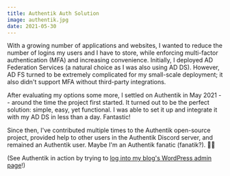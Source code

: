 ```yaml
---
title: Authentik Auth Solution
image: authentik.jpg
date: 2021-05-30
---
```


With a growing number of applications and websites, I wanted to reduce the number of logins my users and I have to store, while enforcing multi-factor authentication (MFA) and increasing convenience. Initially, I deployed AD Federation Services (a natural choice as I was also using AD DS). However, AD FS turned to be extremely complicated for my small-scale deployment; it also didn't support MFA without third-party integrations.

After evaluating my options some more, I settled on Authentik in May 2021 -- around the time the project first started. It turned out to be the perfect solution: simple, easy, yet functional. I was able to set it up and integrate it with my AD DS in less than a day. Fantastic!

Since then, I've contributed multiple times to the Authentik open-source project, provided help to other users in the Authentik Discord server, and remained an Authentik user. Maybe I'm an Authentik fanatic (fanatik?). 🤷‍♀️

(See Authentik in action by trying to [log into my blog's WordPress admin page](https://blog.unixfy.net/wp-admin/)!)